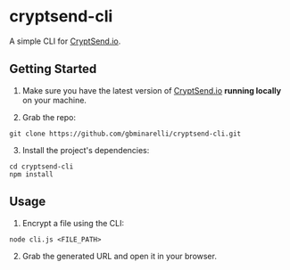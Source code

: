 # cryptsend-cli

A simple CLI for [CryptSend.io](https://github.com/countable-web/cryptsend).

## Getting Started

1. Make sure you have the latest version of [CryptSend.io](https://github.com/countable-web/cryptsend) **running locally** on your machine.

2. Grab the repo:

```
git clone https://github.com/gbminarelli/cryptsend-cli.git
```

3. Install the project's dependencies:

```
cd cryptsend-cli
npm install
```

## Usage

1. Encrypt a file using the CLI:

```
node cli.js <FILE_PATH>
```

2. Grab the generated URL and open it in your browser.
